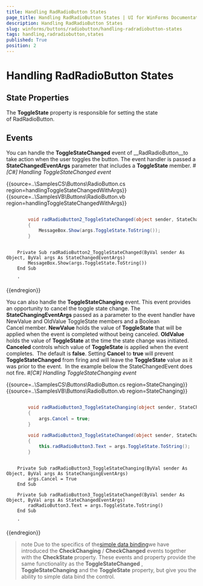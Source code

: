 ```yaml
---
title: Handling RadRadioButton States
page_title: Handling RadRadioButton States | UI for WinForms Documentation
description: Handling RadRadioButton States
slug: winforms/buttons/radiobutton/handling-radradiobutton-states
tags: handling,radradiobutton,states
published: True
position: 2
---
```


# Handling RadRadioButton States



## State Properties

The __ToggleState__ property is responsible for setting the state of RadRadioButton. 
        

## Events

You can handle the __ToggleStateChanged__ event of __RadRadioButton__to take action when the user toggles the button. The event handler is
          passed a __StateChangedEventArgs__ parameter that includes a
          __ToggleState__ member.
        #_[C#] Handling ToggleStateChanged event_

	



{{source=..\SamplesCS\Buttons\RadioButton.cs region=handlingToggleStateChangedWithArgs}} 
{{source=..\SamplesVB\Buttons\RadioButton.vb region=handlingToggleStateChangedWithArgs}} 

````C#

        void radRadioButton2_ToggleStateChanged(object sender, StateChangedEventArgs args)
        {
            MessageBox.Show(args.ToggleState.ToString());
        }
````
````VB.NET

    Private Sub radRadioButton2_ToggleStateChanged(ByVal sender As Object, ByVal args As StateChangedEventArgs)
        MessageBox.Show(args.ToggleState.ToString())
    End Sub

    '
````

{{endregion}} 




You can also handle the __ToggleStateChanging__ event.
          This event provides an opportunity to cancel the toggle state change.
          The __StateChangingEventArgs__ passed as a parameter to the event
          handler have NewValue and OldValue ToggleState members and a Boolean Cancel member.
          __NewValue__ holds the value of __ToggleState__
          that will be applied when the event is completed without being canceled.
          __OldValue__ holds the value of __ToggleState__
          at the time the state change was initiated. __Canceled__ controls
          which value of __ToggleState__ is applied when the event completes. 
          The default is __false__. Setting __Cancel__
          to __true__ will prevent __ToggleStateChanged__
          from firing and will leave the __ToggleState__ value as it was prior
          to the event.  In the example below the StateChangedEvent does not fire.
        #_[C#] Handling ToggleStateChanging event_

	



{{source=..\SamplesCS\Buttons\RadioButton.cs region=StateChanging}} 
{{source=..\SamplesVB\Buttons\RadioButton.vb region=StateChanging}} 

````C#

        void radRadioButton3_ToggleStateChanging(object sender, StateChangingEventArgs args)
        {
            args.Cancel = true;
        }

        void radRadioButton3_ToggleStateChanged(object sender, StateChangedEventArgs args)
        {
            this.radRadioButton3.Text = args.ToggleState.ToString();
        }
````
````VB.NET

    Private Sub radRadioButton3_ToggleStateChanging(ByVal sender As Object, ByVal args As StateChangingEventArgs)
        args.Cancel = True
    End Sub

    Private Sub radRadioButton3_ToggleStateChanged(ByVal sender As Object, ByVal args As StateChangedEventArgs)
        radRadioButton3.Text = args.ToggleState.ToString()
    End Sub

    '
````

{{endregion}} 




>note Due to the specifics of the[simple data binding](http://msdn.microsoft.com/en-us/library/system.windows.forms.binding(v=vs.110).aspx)we have introduced the __CheckChanging__ / __CheckChanged__ events together with the __CheckState__ property.
            These events and property provide the same functionality as the __ToggleStateChanged__ , __ToggleStateChanging__ and the __ToggleState__ property, but give you the ability to simple data bind the control.
>

